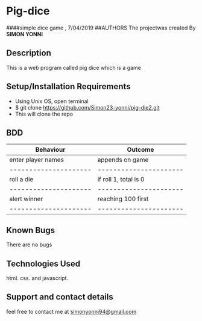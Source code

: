 # Pig-dice
####simple dice game , 7/04/2019
##AUTHORS
The projectwas created By **SIMON YONNI**
## Description
This is a web program called pig dice which is a game
## Setup/Installation Requirements
* Using Unix OS, open terminal
* $ git clone https://github.com/Simon23-yonni/pig-die2.git
* This will clone the repo
## BDD
  Behaviour          |   Outcome            |
---------------------|----------------------|
  enter player names | appends on game      |
---------------------|----------------------|
  roll a die         | if roll 1, total is 0|
---------------------|----------------------|
  alert winner       | reaching 100 first   |
---------------------|----------------------|

## Known Bugs
There are no  bugs
## Technologies Used
html. css. and javascript.
## Support and contact details
feel free to contact me at simonyonni94@gmail.com
